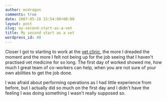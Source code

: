 ```yaml
---
author: mcdragon
comments: true
date: 2007-05-10 15:54:00+00:00
layout: post
slug: my-second-start-as-a-vet
title: My second start as a vet
wordpress_id: 40
---
```


Closer I got to starting to work at the [vet clinic](https://www.fentonvets.co.uk/), the more I dreaded the moment and the more I felt not being up for the job seeing that I haven't practised vet medicine for so long. The first day of worked showed me, how much I great team of co-workers can help, when you are not sure of your own abilities to get the job done.  
  
I was afraid about performing operations as I had little experience from before, but I actually did so much on the first day and I didn't have the feeling I was doing something I wasn't really supposed so.
